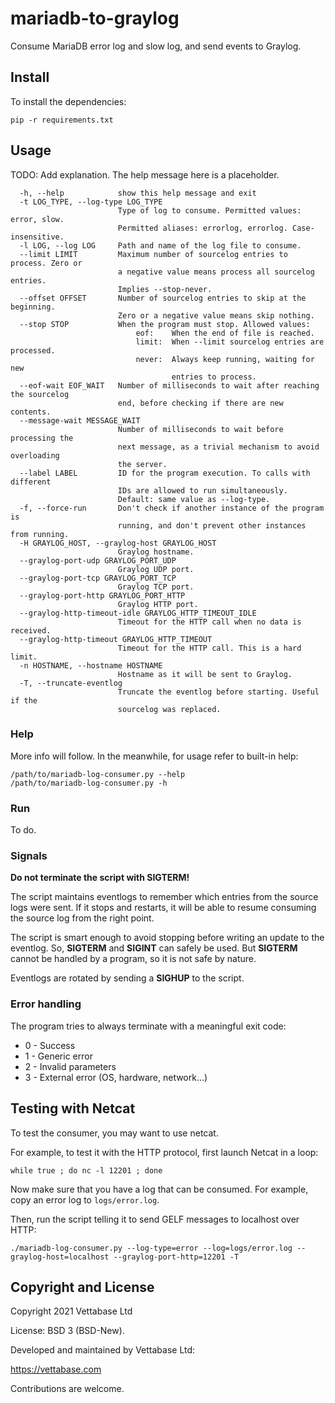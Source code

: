 # mariadb-to-graylog

Consume MariaDB error log and slow log, and send events to Graylog.


## Install

To install the dependencies:

```
pip -r requirements.txt
```


## Usage

TODO: Add explanation. The help message here is a placeholder.


```
  -h, --help            show this help message and exit
  -t LOG_TYPE, --log-type LOG_TYPE
                        Type of log to consume. Permitted values: error, slow.
                        Permitted aliases: errorlog, errorlog. Case-insensitive.
  -l LOG, --log LOG     Path and name of the log file to consume.
  --limit LIMIT         Maximum number of sourcelog entries to process. Zero or
                        a negative value means process all sourcelog entries.
                        Implies --stop-never.
  --offset OFFSET       Number of sourcelog entries to skip at the beginning.
                        Zero or a negative value means skip nothing.
  --stop STOP           When the program must stop. Allowed values:
                            eof:    When the end of file is reached.
                            limit:  When --limit sourcelog entries are processed.
                            never:  Always keep running, waiting for new
                                    entries to process.
  --eof-wait EOF_WAIT   Number of milliseconds to wait after reaching the sourcelog
                        end, before checking if there are new contents.
  --message-wait MESSAGE_WAIT
                        Number of milliseconds to wait before processing the
                        next message, as a trivial mechanism to avoid overloading
                        the server.
  --label LABEL         ID for the program execution. To calls with different
                        IDs are allowed to run simultaneously.
                        Default: same value as --log-type.
  -f, --force-run       Don't check if another instance of the program is
                        running, and don't prevent other instances from running.
  -H GRAYLOG_HOST, --graylog-host GRAYLOG_HOST
                        Graylog hostname.
  --graylog-port-udp GRAYLOG_PORT_UDP
                        Graylog UDP port.
  --graylog-port-tcp GRAYLOG_PORT_TCP
                        Graylog TCP port.
  --graylog-port-http GRAYLOG_PORT_HTTP
                        Graylog HTTP port.
  --graylog-http-timeout-idle GRAYLOG_HTTP_TIMEOUT_IDLE
                        Timeout for the HTTP call when no data is received.
  --graylog-http-timeout GRAYLOG_HTTP_TIMEOUT
                        Timeout for the HTTP call. This is a hard limit.
  -n HOSTNAME, --hostname HOSTNAME
                        Hostname as it will be sent to Graylog.
  -T, --truncate-eventlog
                        Truncate the eventlog before starting. Useful if the
                        sourcelog was replaced.
```


### Help

More info will follow. In the meanwhile, for usage refer to built-in help:

```
/path/to/mariadb-log-consumer.py --help
/path/to/mariadb-log-consumer.py -h
```


### Run

To do.


### Signals

**Do not terminate the script with SIGTERM!**

The script maintains eventlogs to remember which entries from the source logs were sent.
If it stops and restarts, it will be able to resume consuming the source log from
the right point.

The script is smart enough to avoid stopping before writing an update to the eventlog.
So, **SIGTERM** and **SIGINT** can safely be used. But **SIGTERM** cannot be handled by
a program, so it is not safe by nature.

Eventlogs are rotated by sending a **SIGHUP** to the script.


### Error handling

The program tries to always terminate with a meaningful exit code:

- 0 - Success
- 1 - Generic error
- 2 - Invalid parameters
- 3 - External error (OS, hardware, network...)


## Testing with Netcat

To test the consumer, you may want to use netcat.

For example, to test it with the HTTP protocol, first launch Netcat in a loop:

```
while true ; do nc -l 12201 ; done
```

Now make sure that you have a log that can be consumed. For example, copy an error log
to `logs/error.log`.

Then, run the script telling it to send GELF messages to localhost over HTTP:

```
./mariadb-log-consumer.py --log-type=error --log=logs/error.log --graylog-host=localhost --graylog-port-http=12201 -T
```


## Copyright and License

Copyright  2021  Vettabase Ltd

License: BSD 3 (BSD-New).

Developed and maintained by Vettabase Ltd:

https://vettabase.com

Contributions are welcome.
